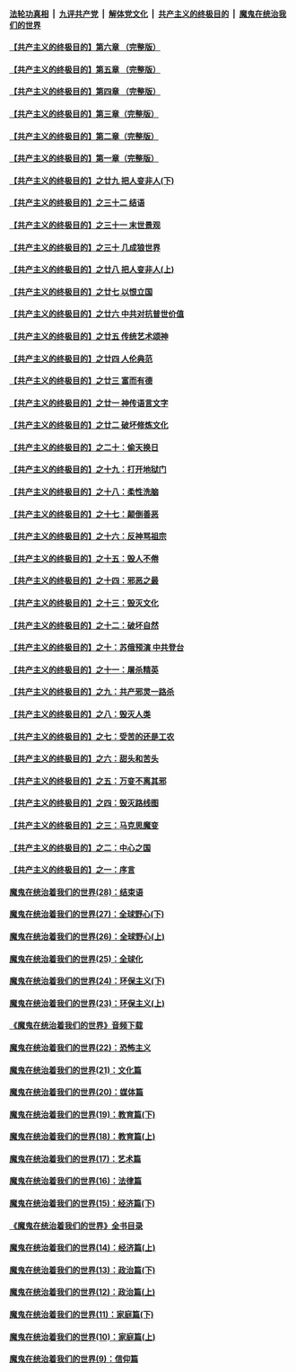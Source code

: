####  [法轮功真相](../../../../basic/blob/master/README.md?t=08211226) &nbsp;|&nbsp; [九评共产党](../../../../9ping.md/blob/master/README.md?t=08211226) &nbsp;|&nbsp; [解体党文化](../../../../jtdwh.md/blob/master/README.md?t=08211226)  &nbsp;|&nbsp; [共产主义的终极目的](../../../../gczydzjmd.md/blob/master/README.md?t=08211226) &nbsp;|&nbsp; [魔鬼在统治我们的世界](../../../../mgztzwmdsj.md/blob/master/README.md?t=08211226) 

#### [【共产主义的终极目的】第六章 （完整版）](../pages/nsc422/n11428913.md?t=08211226) 

#### [【共产主义的终极目的】第五章 （完整版）](../pages/nsc422/n11428912.md?t=08211226) 

#### [【共产主义的终极目的】第四章 （完整版）](../pages/nsc422/n11428907.md?t=08211226) 

#### [【共产主义的终极目的】第三章（完整版）](../pages/nsc422/n11428848.md?t=08211226) 

#### [【共产主义的终极目的】第二章（完整版）](../pages/nsc422/n11428831.md?t=08211226) 

#### [【共产主义的终极目的】第一章（完整版）](../pages/nsc422/n11417651.md?t=08211226) 

#### [【共产主义的终极目的】之廿九 把人变非人(下)](../pages/nsc422/n11344140.md?t=08211226) 

#### [【共产主义的终极目的】之三十二 结语](../pages/nsc422/n11360535.md?t=08211226) 

#### [【共产主义的终极目的】之三十一 末世景观](../pages/nsc422/n11351129.md?t=08211226) 

#### [【共产主义的终极目的】之三十 几成狼世界](../pages/nsc422/n11348280.md?t=08211226) 

#### [【共产主义的终极目的】之廿八 把人变非人(上)](../pages/nsc422/n11340492.md?t=08211226) 

#### [【共产主义的终极目的】之廿七 以恨立国](../pages/nsc422/n11336944.md?t=08211226) 

#### [【共产主义的终极目的】之廿六 中共对抗普世价值](../pages/nsc422/n11324785.md?t=08211226) 

#### [【共产主义的终极目的】之廿五 传统艺术颂神](../pages/nsc422/n11296396.md?t=08211226) 

#### [【共产主义的终极目的】之廿四 人伦典范](../pages/nsc422/n11296397.md?t=08211226) 

#### [【共产主义的终极目的】之廿三 富而有德](../pages/nsc422/n11283598.md?t=08211226) 

#### [【共产主义的终极目的】之廿一 神传语言文字](../pages/nsc422/n11263265.md?t=08211226) 

#### [【共产主义的终极目的】之廿二 破坏修炼文化](../pages/nsc422/n11245728.md?t=08211226) 

#### [【共产主义的终极目的】之二十：偷天换日](../pages/nsc422/n11238846.md?t=08211226) 

#### [【共产主义的终极目的】之十九：打开地狱门](../pages/nsc422/n11206376.md?t=08211226) 

#### [【共产主义的终极目的】之十八：柔性洗脑](../pages/nsc422/n11199994.md?t=08211226) 

#### [【共产主义的终极目的】之十七：颠倒善恶](../pages/nsc422/n11179782.md?t=08211226) 

#### [【共产主义的终极目的】之十六：反神骂祖宗](../pages/nsc422/n11166798.md?t=08211226) 

#### [【共产主义的终极目的】之十五：毁人不倦](../pages/nsc422/n11166792.md?t=08211226) 

#### [【共产主义的终极目的】之十四：邪恶之最](../pages/nsc422/n11150249.md?t=08211226) 

#### [【共产主义的终极目的】之十三：毁灭文化](../pages/nsc422/n11135227.md?t=08211226) 

#### [【共产主义的终极目的】之十二：破坏自然](../pages/nsc422/n11135214.md?t=08211226) 

#### [【共产主义的终极目的】之十：苏俄预演 中共登台](../pages/nsc422/n11118424.md?t=08211226) 

#### [【共产主义的终极目的】之十一：屠杀精英](../pages/nsc422/n11118442.md?t=08211226) 

#### [【共产主义的终极目的】之九：共产邪灵一路杀](../pages/nsc422/n11114139.md?t=08211226) 

#### [【共产主义的终极目的】之八：毁灭人类](../pages/nsc422/n11108503.md?t=08211226) 

#### [【共产主义的终极目的】之七：受苦的还是工农](../pages/nsc422/n11101809.md?t=08211226) 

#### [【共产主义的终极目的】之六：甜头和苦头](../pages/nsc422/n11096971.md?t=08211226) 

#### [【共产主义的终极目的】之五：万变不离其邪](../pages/nsc422/n11091285.md?t=08211226) 

#### [【共产主义的终极目的】之四：毁灭路线图](../pages/nsc422/n11086284.md?t=08211226) 

#### [【共产主义的终极目的】之三：马克思魔变](../pages/nsc422/n11061941.md?t=08211226) 

#### [【共产主义的终极目的】之二：中心之国](../pages/nsc422/n11047728.md?t=08211226) 

#### [【共产主义的终极目的】之一：序言](../pages/nsc422/n11086077.md?t=08211226) 

#### [魔鬼在统治着我们的世界(28)：结束语](../pages/nsc422/n10936246.md?t=08211226) 

#### [魔鬼在统治着我们的世界(27)：全球野心(下)](../pages/nsc422/n10928319.md?t=08211226) 

#### [魔鬼在统治着我们的世界(26)：全球野心(上)](../pages/nsc422/n10900318.md?t=08211226) 

#### [魔鬼在统治着我们的世界(25)：全球化](../pages/nsc422/n10788205.md?t=08211226) 

#### [魔鬼在统治着我们的世界(24)：环保主义(下)](../pages/nsc422/n10695307.md?t=08211226) 

#### [魔鬼在统治着我们的世界(23)：环保主义(上)](../pages/nsc422/n10688613.md?t=08211226) 

#### [《魔鬼在统治着我们的世界》音频下载](../pages/nsc422/n10635553.md?t=08211226) 

#### [魔鬼在统治着我们的世界(22)：恐怖主义](../pages/nsc422/n10614727.md?t=08211226) 

#### [魔鬼在统治着我们的世界(21)：文化篇](../pages/nsc422/n10597706.md?t=08211226) 

#### [魔鬼在统治着我们的世界(20)：媒体篇](../pages/nsc422/n10586579.md?t=08211226) 

#### [魔鬼在统治着我们的世界(19)：教育篇(下)](../pages/nsc422/n10564808.md?t=08211226) 

#### [魔鬼在统治着我们的世界(18)：教育篇(上)](../pages/nsc422/n10526970.md?t=08211226) 

#### [魔鬼在统治着我们的世界(17)：艺术篇](../pages/nsc422/n10499093.md?t=08211226) 

#### [魔鬼在统治着我们的世界(16)：法律篇](../pages/nsc422/n10485969.md?t=08211226) 

#### [魔鬼在统治着我们的世界(15)：经济篇(下)](../pages/nsc422/n10469975.md?t=08211226) 

#### [《魔鬼在统治着我们的世界》全书目录](../pages/nsc422/n10464261.md?t=08211226) 

#### [魔鬼在统治着我们的世界(14)：经济篇(上)](../pages/nsc422/n10457370.md?t=08211226) 

#### [魔鬼在统治着我们的世界(13)：政治篇(下)](../pages/nsc422/n10448270.md?t=08211226) 

#### [魔鬼在统治着我们的世界(12)：政治篇(上)](../pages/nsc422/n10444576.md?t=08211226) 

#### [魔鬼在统治着我们的世界(11)：家庭篇(下)](../pages/nsc422/n10440961.md?t=08211226) 

#### [魔鬼在统治着我们的世界(10)：家庭篇(上)](../pages/nsc422/n10435448.md?t=08211226) 

#### [魔鬼在统治着我们的世界(9)：信仰篇](../pages/nsc422/n10432159.md?t=08211226) 

